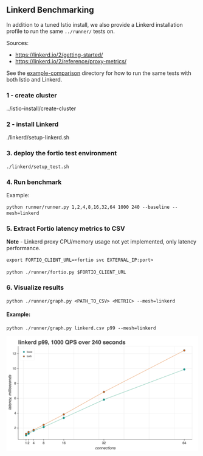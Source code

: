 ## Linkerd Benchmarking 

In addition to a tuned Istio install, we also provide a Linkerd installation profile to run the same `../runner/` tests on. 

Sources:
- https://linkerd.io/2/getting-started/
- https://linkerd.io/2/reference/proxy-metrics/ 

See the [example-comparison](example-comparison/) directory for how to run the same tests with both Istio and Linkerd.

### 1 - create cluster 

../istio-install/create-cluster  

### 2 - install Linkerd 

./linkerd/setup-linkerd.sh <VERSION> 

### 3. deploy the fortio test environment 

```
./linkerd/setup_test.sh
``` 

### 4. Run benchmark 

Example:

```
python runner/runner.py 1,2,4,8,16,32,64 1000 240 --baseline --mesh=linkerd
```

### 5. Extract Fortio latency metrics to CSV 

**Note** - Linkerd proxy CPU/memory usage not yet implemented, only latency performance.

```
export FORTIO_CLIENT_URL=<fortio svc EXTERNAL_IP:port>

python ./runner/fortio.py $FORTIO_CLIENT_URL
```

### 6. Visualize results 

```
python ./runner/graph.py <PATH_TO_CSV> <METRIC> --mesh=linkerd 
```

#### Example: 

```
python ./runner/graph.py linkerd.csv p99 --mesh=linkerd 
```

![example-linkerd](example-linkerd-p99.png)
